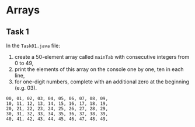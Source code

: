 # Arrays

## Task 1

In the `Task01.java` file:

1. create a 50-element array called `mainTab` with consecutive integers from 0 to 49,
2. print the elements of this array on the console one by one, ten in each line,
3. for one-digit numbers, complete with an additional zero at the beginning (e.g. 03).

```
00, 01, 02, 03, 04, 05, 06, 07, 08, 09,
10, 11, 12, 13, 14, 15, 16, 17, 18, 19,
20, 21, 22, 23, 24, 25, 26, 27, 28, 29,
30, 31, 32, 33, 34, 35, 36, 37, 38, 39,
40, 41, 42, 43, 44, 45, 46, 47, 48, 49,
```